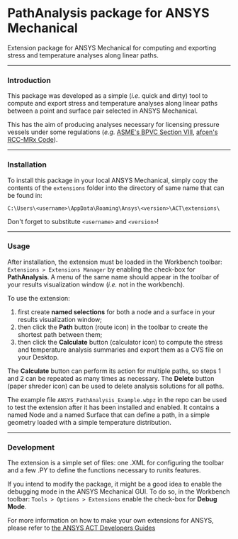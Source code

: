 # **PathAnalysis** package for ANSYS Mechanical
Extension package for ANSYS Mechanical for computing and exporting stress and temperature analyses along linear paths.

***
### Introduction
This package was developed as a simple (_i.e._ quick and dirty) tool to compute and export stress and temperature analyses along linear paths between a point and surface pair selected in ANSYS Mechanical.

This has the aim of producing analyses necessary for licensing pressure vessels under some regulations (_e.g._ [ASME's BPVC Section VIII](https://www.asme.org/codes-standards/find-codes-standards/bpvc-viii-1-bpvc-section-viii-rules-construction-pressure-vessels-division-1/2023/print-book), [afcen's RCC-MRx Code](https://www.afcen.com/en/rcc-mrx/198-rcc-mrx-rcc-mr.html)).

***
### Installation
To install this package in your local ANSYS Mechanical, simply copy the contents of the `extensions` folder into the directory of same name that can be found in:
```
C:\Users\<username>\AppData\Roaming\Ansys\<version>\ACT\extensions\
```
Don't forget to substitute `<username>` and `<version>`!

***
### Usage
After installation, the extension must be loaded in the Workbench toolbar:
`Extensions > Extensions Manager`
by enabling the check-box for **PathAnalysis**. A menu of the same name should appear in the toolbar of your results visualization window (_i.e._ not in the workbench).

To use the extension:
1. first create **named selections** for both a node and a surface in your results visualization window;
2. then click the **Path** button (route icon) in the toolbar to create the shortest path between them;
3. then click the **Calculate** button (calculator icon) to compute the stress and temperature analysis summaries and export them as a CVS file on your Desktop.

The **Calculate** button can perform its action for multiple paths,  so steps 1 and 2 can be repeated as many times as necessary.
The **Delete** button (paper shreder icon) can be used to delete analysis solutions for all paths.

The example file `ANSYS_PathAnalysis_Example.wbpz` in the repo can be used to test the extension after it has been installed and enabled.
It contains a named Node and a named Surface that can define a path, in a simple geometry loaded with a simple temperature distribution.

***
### Development
The extension is a simple set of files: one .XML for configuring the toolbar and a few .PY to define the functions necessary to runits features.

If you intend to modify the package, it might be a good idea to enable the debugging mode in the ANSYS Mechanical GUI. To do so, in the Workbench toolbar:
`Tools > Options > Extensions`
enable the check-box for **Debug Mode**.

For more information on how to make your own extensions for ANSYS, please refer to [the ANSYS ACT Developers Guides](https://catalog.ansys.com/Developers.cshtml)
